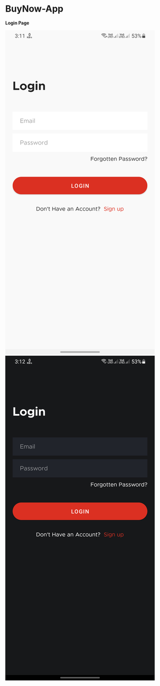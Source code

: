 # BuyNow-App

**Login Page**

![Light Theme](https://github.com/JahidHasanCO/BuyNow-App/blob/master/ART/Login_activity.png)
![Dark Theme](https://github.com/JahidHasanCO/BuyNow-App/blob/master/ART/Login_activity_dark.png)
